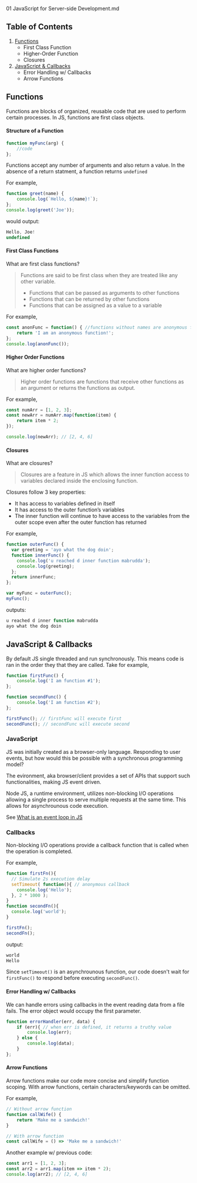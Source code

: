 01 JavaScript for Server-side Development.md

## __Table of Contents__

1. [Functions](##Functions)
    - First Class Function
    - Higher-Order Function
    - Closures
2. [JavaScript & Callbacks](##JavaScript-&-Callbacks)
    - Error Handling w/ Callbacks
    - Arrow Functions

## __Functions__

Functions are blocks of organized, reusable code that are used to perform certain processes. 
In JS, functions are first class objects.

#### Structure of a Function 

```js
function myFunc(arg) {
    //code
};
```

Functions accept any number of arguments and also return a value. In the absence of a return statment, a function returns ```undefined```

For example,

```js
function greet(name) {
    console.log(`Hello, ${name}!`);
};
console.log(greet('Joe'));
```
would output:

```js 
Hello, Joe!
undefined
```

#### First Class Functions

What are first class functions?

> Functions are said to be first class when they are treated like any other variable. 
> - Functions that can be passed as arguments to other functions
> - Functions that can be returned by other functions
> -  Functions that can be assigned as a value to a variable

For example,

```js
const anonFunc = function() { //functions without names are anonymous functions
    return 'I am an anonymous function!';
};
console.log(anonFunc());
```

#### Higher Order Functions

What are higher order functions?

> Higher order functions are functions that receive other functions as an argument or returns the functions as output.

For example,

```js
const numArr = [1, 2, 3];
const newArr = numArr.map(function(item) {
    return item * 2;
});

console.log(newArr); // [2, 4, 6]
```

#### Closures

What are closures?

> Closures are a feature in JS which allows the inner function access to variables declared inside the enclosing function. 

Closures follow 3 key properties:

- It has access to variables defined in itself
- It has access to the outer function’s variables
- The inner function will continue to have access to the variables from the outer scope even after the outer function has returned

For example,

```js
function outerFunc() {
  var greeting = 'ayo what the dog doin';
  function innerFunc() {
    console.log('u reached d inner function mabrudda');
    console.log(greeting);
  };
  return innerFunc;
};

var myFunc = outerFunc();
myFunc();
```
outputs:

```js
u reached d inner function mabrudda
ayo what the dog doin
```

## __JavaScript & Callbacks__

By default JS single threaded and run synchronously. This means code is ran in the order they that they are called. Take for example,

```js
function firstFunc() {
    console.log('I am function #1');
};

function secondFunc() {
    console.log('I am function #2');
};

firstFunc(); // firstFunc will execute first
secondFunc(); // secondFunc will execute second
```

### JavaScript

JS was initially created as a browser-only language. Responding to user events, but how would this be possible with a synchronous programming model?

The evironment, aka browser/client provides a set of APIs that support such functionalities, making JS event driven.

Node JS, a runtime environment, utilizes non-blocking I/O operations allowing a single process to serve multiple requests at the same time. This allows for asynchrounous code execution.

See [What is an event loop in JS](https://www.educative.io/edpresso/what-is-an-event-loop-in-javascript)

### Callbacks

Non-blocking I/O operations provide a callback function that is called when the operation is completed.

For example,

```js
function firstFn(){
  // Simulate 2s execution delay
  setTimeout( function(){ // anonymous callback
    console.log('Hello');
  }, 2 * 1000 );
}
function secondFn(){
  console.log('world');	
}

firstFn();
secondFn(); 
```

output:

```js
world
Hello
```

Since ```setTimeout()``` is an asynchrounous function, our code doesn't wait for ```firstFunc()``` 
to respond before executing ```secondFunc()```.

#### Error Handling w/ Callbacks

We can handle errors using callbacks in the event reading data from a file fails. The error object would occupy the first parameter.

```js
function errorHandler(err, data) {
    if (err){ // when err is defined, it returns a truthy value
        console.log(err);
    } else {
        console.log(data);
    }
};

```

#### Arrow Functions

Arrow functions make our code more concise and simplify function scoping. With arrow functions, certain characters/keywords can be omitted.

For example,
```js
// Without arrow function
function callWife() {
    return 'Make me a sandwich!'
}

// With arrow function
const callWife = () => 'Make me a sandwich!'
```

Another example w/ previous code:

```js 
const arr1 = [1, 2, 3];
const arr2 = arr1.map(item => item * 2);
console.log(arr2); // [2, 4, 6]
```
